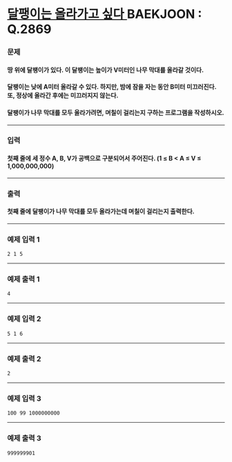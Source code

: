 # [ 달팽이는 올라가고 싶다 ](https://www.acmicpc.net/problem/2869)  BAEKJOON : Q.2869

### 문제
#### 땅 위에 달팽이가 있다. 이 달팽이는 높이가 V미터인 나무 막대를 올라갈 것이다.

#### 달팽이는 낮에 A미터 올라갈 수 있다. 하지만, 밤에 잠을 자는 동안 B미터 미끄러진다. 또, 정상에 올라간 후에는 미끄러지지 않는다.

#### 달팽이가 나무 막대를 모두 올라가려면, 며칠이 걸리는지 구하는 프로그램을 작성하시오.
----------
### 입력
#### 첫째 줄에 세 정수 A, B, V가 공백으로 구분되어서 주어진다. (1 ≤ B < A ≤ V ≤ 1,000,000,000)
----------
### 출력
#### 첫째 줄에 달팽이가 나무 막대를 모두 올라가는데 며칠이 걸리는지 출력한다.
----------
### 예제 입력 1

    2 1 5

----------
### 예제 출력 1

    4

----------
### 예제 입력 2

    5 1 6

----------
### 예제 출력 2

    2

----------
### 예제 입력 3

    100 99 1000000000

----------
### 예제 출력 3

    999999901
